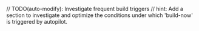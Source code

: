 // TODO(auto-modify): Investigate frequent build triggers
// hint: Add a section to investigate and optimize the conditions under which 'build-now' is triggered by autopilot.
